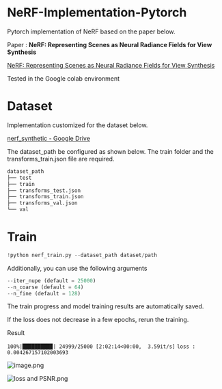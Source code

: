 # **NeRF-Implementation-Pytorch**

Pytorch implementation of NeRF based on the paper below.

Paper : ****NeRF: Representing Scenes as Neural Radiance Fields for View Synthesis****

[NeRF: Representing Scenes as Neural Radiance Fields for View Synthesis](https://arxiv.org/abs/2003.08934)

Tested in the Google colab environment

# Dataset

Implementation customized for the dataset below.

[nerf_synthetic - Google Drive](https://drive.google.com/drive/folders/1JDdLGDruGNXWnM1eqY1FNL9PlStjaKWi)

The dataset_path be configured as shown below. The train folder and the transforms_train.json file are required.

```python
dataset_path
├── test
├── train
├── transforms_test.json
├── transforms_train.json
├── transforms_val.json
└── val
```

# Train

```python
!python nerf_train.py --dataset_path dataset/path 
```

Additionally, you can use the following arguments

```python
--iter_nupe (default = 25000)
--n_coarse (default = 64)
--n_fine (default = 128)
```

The train progress and model training results are automatically saved.

If the loss does not decrease in a few epochs, rerun the training.

Result

`100%|█████████▉| 24999/25000 [2:02:14<00:00,  3.59it/s]`
`loss :  0.004267157102003693`

![image.png](README%20md%2039e6beb13d8d480eb817b16ef875498f/image.png)

![loss and PSNR.png](README%20md%2039e6beb13d8d480eb817b16ef875498f/loss_and_PSNR.png)